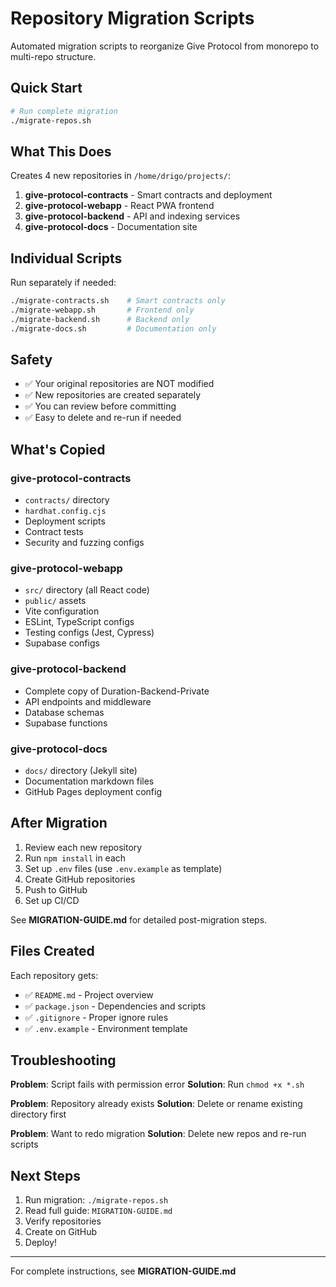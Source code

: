 # Repository Migration Scripts

Automated migration scripts to reorganize Give Protocol from monorepo to multi-repo structure.

## Quick Start

```bash
# Run complete migration
./migrate-repos.sh
```

## What This Does

Creates 4 new repositories in `/home/drigo/projects/`:

1. **give-protocol-contracts** - Smart contracts and deployment
2. **give-protocol-webapp** - React PWA frontend
3. **give-protocol-backend** - API and indexing services
4. **give-protocol-docs** - Documentation site

## Individual Scripts

Run separately if needed:

```bash
./migrate-contracts.sh    # Smart contracts only
./migrate-webapp.sh       # Frontend only
./migrate-backend.sh      # Backend only
./migrate-docs.sh         # Documentation only
```

## Safety

- ✅ Your original repositories are NOT modified
- ✅ New repositories are created separately
- ✅ You can review before committing
- ✅ Easy to delete and re-run if needed

## What's Copied

### give-protocol-contracts

- `contracts/` directory
- `hardhat.config.cjs`
- Deployment scripts
- Contract tests
- Security and fuzzing configs

### give-protocol-webapp

- `src/` directory (all React code)
- `public/` assets
- Vite configuration
- ESLint, TypeScript configs
- Testing configs (Jest, Cypress)
- Supabase configs

### give-protocol-backend

- Complete copy of Duration-Backend-Private
- API endpoints and middleware
- Database schemas
- Supabase functions

### give-protocol-docs

- `docs/` directory (Jekyll site)
- Documentation markdown files
- GitHub Pages deployment config

## After Migration

1. Review each new repository
2. Run `npm install` in each
3. Set up `.env` files (use `.env.example` as template)
4. Create GitHub repositories
5. Push to GitHub
6. Set up CI/CD

See **MIGRATION-GUIDE.md** for detailed post-migration steps.

## Files Created

Each repository gets:

- ✅ `README.md` - Project overview
- ✅ `package.json` - Dependencies and scripts
- ✅ `.gitignore` - Proper ignore rules
- ✅ `.env.example` - Environment template

## Troubleshooting

**Problem**: Script fails with permission error
**Solution**: Run `chmod +x *.sh`

**Problem**: Repository already exists
**Solution**: Delete or rename existing directory first

**Problem**: Want to redo migration
**Solution**: Delete new repos and re-run scripts

## Next Steps

1. Run migration: `./migrate-repos.sh`
2. Read full guide: `MIGRATION-GUIDE.md`
3. Verify repositories
4. Create on GitHub
5. Deploy!

---

For complete instructions, see **MIGRATION-GUIDE.md**
